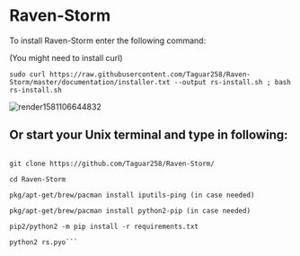 # Raven-Storm



To install Raven-Storm enter the following command:

(You might need to install curl)

```sudo curl https://raw.githubusercontent.com/Taguar258/Raven-Storm/master/documentation/installer.txt --output rs-install.sh ; bash rs-install.sh```



![render1581106644832](https://user-images.githubusercontent.com/36562445/74063147-2336e400-49f0-11ea-898c-ccdfa3481b29.gif)



## Or start your Unix terminal and type in following:

```pkg/apt-get/brew install git python2 redis nmap

git clone https://github.com/Taguar258/Raven-Storm/

cd Raven-Storm

pkg/apt-get/brew/pacman install iputils-ping (in case needed)

pkg/apt-get/brew/pacman install python2-pip (in case needed)

pip2/python2 -m pip install -r requirements.txt

python2 rs.pyo```

